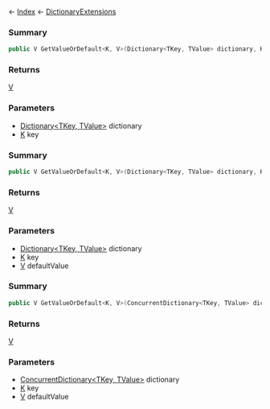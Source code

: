 ← [Index](Api-Index) ← [DictionaryExtensions](System.Collections.Generic.DictionaryExtensions)

### Summary

```csharp
public V GetValueOrDefault<K, V>(Dictionary<TKey, TValue> dictionary, K key)
```

### Returns

[V]()

### Parameters

* [Dictionary<TKey, TValue>](System.Collections.Generic.Dictionary`2) dictionary
* [K]() key
### Summary

```csharp
public V GetValueOrDefault<K, V>(Dictionary<TKey, TValue> dictionary, K key, V defaultValue)
```

### Returns

[V]()

### Parameters

* [Dictionary<TKey, TValue>](System.Collections.Generic.Dictionary`2) dictionary
* [K]() key
* [V]() defaultValue
### Summary

```csharp
public V GetValueOrDefault<K, V>(ConcurrentDictionary<TKey, TValue> dictionary, K key, V defaultValue)
```

### Returns

[V]()

### Parameters

* [ConcurrentDictionary<TKey, TValue>](System.Collections.Concurrent.ConcurrentDictionary`2) dictionary
* [K]() key
* [V]() defaultValue
